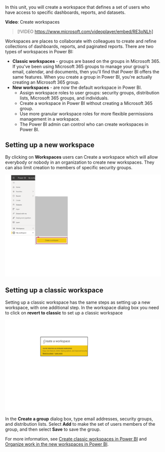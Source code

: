 In this unit, you will create a workspace that defines a set of users who have access to specific dashboards, reports, and datasets.

**Video**: Create workspaces
> [!VIDEO https://www.microsoft.com/videoplayer/embed/RE3oNLh]

Workspaces are places to collaborate with colleagues to create and refine collections of dashboards, reports, and paginated reports. There are two types of workspaces in Power BI:

- **Classic workspaces** - groups are based on the groups in Microsoft 365. If you've been using Microsoft 365 groups to manage your group's email, calendar, and documents, then you'll find that Power BI offers the same features. When you create a group in Power BI, you're actually creating an Microsoft 365 group.
- **New workspaces** - are now the default workspace in Power BI. 
    - Assign workspace roles to user groups: security groups, distribution lists, Microsoft 365 groups, and individuals.
    - Create a workspace in Power BI without creating a Microsoft 365 group.
    - Use more granular workspace roles for more flexible permissions management in a workspace.
    - The Power BI admin can control who can create workspaces in Power BI.

## Setting up a new workspace

By clicking on **Workspaces** users can Create a workspace which will allow everybody or nobody in an organization to create new workspaces. They can also limit creation to members of specific security groups.

![Screenshot of the Workspace settings dialog.](../media/06-power-bi-desktop-workspace-settings2.png)

## Setting up a classic workspace

Setting up a classic workspace has the same steps as setting up a new workspace, with one additional step.  In the workspace dialog box you need to click on **revert to classic** to set up a classic workspace

![Screenshot of the "My Workspace" menu option.](../media/pbi-learn06-01expandmywkspace2.png)

In the **Create a group** dialog box, type email addresses, security groups, and distribution lists. Select **Add** to make the set of users members of the group, and then select **Save** to save the group.

For more information, see [Create classic workspaces in Power BI](https://docs.microsoft.com/power-bi/service-create-workspaces/?azure-portal=true) and [Organize work in the new workspaces in Power BI](https://docs.microsoft.com/power-bi/service-new-workspaces/?azure-portal=true).
